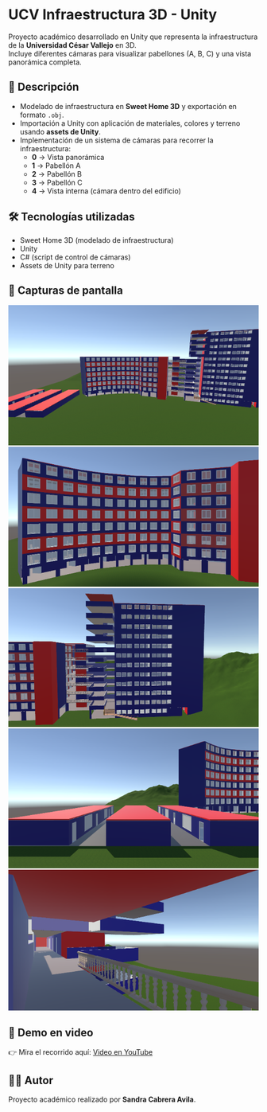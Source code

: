 # UCV Infraestructura 3D - Unity

Proyecto académico desarrollado en Unity que representa la infraestructura de la **Universidad César Vallejo** en 3D.  
Incluye diferentes cámaras para visualizar pabellones (A, B, C) y una vista panorámica completa.

## 🏫 Descripción
- Modelado de infraestructura en **Sweet Home 3D** y exportación en formato `.obj`.
- Importación a Unity con aplicación de materiales, colores y terreno usando **assets de Unity**.
- Implementación de un sistema de cámaras para recorrer la infraestructura:
  - **0** → Vista panorámica
  - **1** → Pabellón A
  - **2** → Pabellón B
  - **3** → Pabellón C
  - **4** → Vista interna (cámara dentro del edificio)

## 🛠️ Tecnologías utilizadas
- Sweet Home 3D (modelado de infraestructura)
- Unity
- C# (script de control de cámaras)
- Assets de Unity para terreno

## 📸 Capturas de pantalla
![Vista Panorámica](Panoramica.png)
![Vista Pabellón A](PabellónA.png)
![Vista Pabellón B](PabellónB.png)
![Vista Pabellón C](PabellónC.png)
![Vista Interior](VistaInterior.png)

## 🎥 Demo en video
👉 Mira el recorrido aquí: [Video en YouTube](https://youtu.be/eDFU0KUwVFA)


## 👩‍💻 Autor
Proyecto académico realizado por **Sandra Cabrera Avila**.

